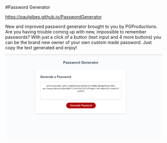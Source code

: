 #Password Generator

https://paulgibes.github.io/PasswordGenerator

New and improved password generator brought to you by PGProductions. Are you having trouble coming up with new, impossible to remember passwords? With just a click of a button (text input and 4 more buttons) you can be the brand new owner of your own custom made password. Just copy the text generated and enjoy!

![Screenshot](./assets/images/passGenScreenshot.PNG)
